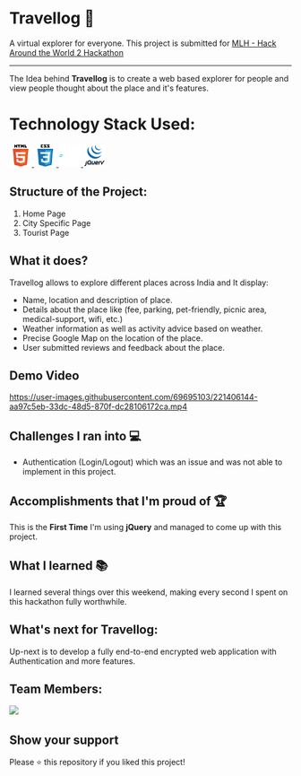 # Travellog 🧳
A virtual explorer for everyone.
This project is submitted for [MLH - Hack Around the World 2 Hackathon](https://hack-around-the-world-2.devpost.com/)

-----

The Idea behind **Travellog** is to create a web based explorer for people and view people thought about the place and it's features.

# Technology Stack Used:
<a href="#" target="_blank" rel="noreferrer"> <img src="https://raw.githubusercontent.com/devicons/devicon/master/icons/html5/html5-original-wordmark.svg" alt="html5" width="40" height="40"/> </a>
<a href="#" target="_blank" rel="noreferrer"> <img src="https://raw.githubusercontent.com/devicons/devicon/master/icons/css3/css3-original-wordmark.svg" alt="css3" width="40" height="40"/> </a>
<a href="#" target="_blank" rel="noreferrer"> <img src="https://raw.githubusercontent.com/devicons/devicon/master/icons/tailwindcss/tailwindcss-original-wordmark.svg" alt="css3" width="40" height="40"/> </a>
<a href="#" target="_blank" rel="noreferrer"> <img src="https://raw.githubusercontent.com/devicons/devicon/master/icons/jquery/jquery-original-wordmark.svg" alt="css3" width="40" height="40"/> </a>

## Structure of the Project:
1. Home Page
2. City Specific Page
3. Tourist Page

## What it does?
Travellog allows to explore different places across India and It display:
- Name, location and description of place.
- Details about the place like (fee, parking, pet-friendly, picnic area, medical-support, wifi, etc.)
- Weather information as well as activity advice based on weather.
- Precise Google Map on the location of the place.
- User submitted reviews and feedback about the place.
## Demo Video
https://user-images.githubusercontent.com/69695103/221406144-aa97c5eb-33dc-48d5-870f-dc28106172ca.mp4

## Challenges I ran into 💻
- Authentication (Login/Logout) which was an issue and was not able to implement in this project.

## Accomplishments that I'm proud of 🏆
This is the **First Time** I'm using **jQuery** and managed to come up with this project.

## What I learned 📚
I learned several things over this weekend, making every second I spent on this hackathon fully worthwhile.

## What's next for Travellog:
Up-next is to develop a fully end-to-end encrypted web application with Authentication and more features.

## Team Members:
<a href="https://github.com/ahamedbasha-n/travellog/graphs/contributors">
  <img src="https://contrib.rocks/image?repo=ahamedbasha-n/travellog"/>
</a>



## Show your support

Please ⭐️ this repository if you liked this project!
